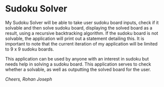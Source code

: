 # Sudoku Solver 

My Sudoku Solver will be able to take user sudoku board inputs, check if it solvable and then solve 
sudoku board, displaying the solved board as a result, using a recursive backtracking algorithm. If the sudoku board is 
not solvable, the application will print out a statement detailing this. It is
important to note that the current iteration of my application will be limited to
9 x 9 sudoku boards.

This application can be used by anyone with an interest in sudoku but needs help
in solving a sudoku board. This application serves to check whether a solvable, 
as well as outputting the solved board for the user.  

*Cheers, Rohan Joseph*